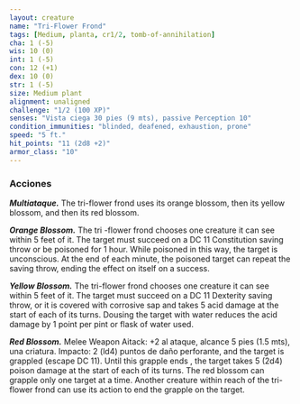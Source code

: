 ```yaml
---
layout: creature
name: "Tri-Flower Frond"
tags: [Medium, planta, cr1/2, tomb-of-annihilation]
cha: 1 (-5)
wis: 10 (0)
int: 1 (-5)
con: 12 (+1)
dex: 10 (0)
str: 1 (-5)
size: Medium plant
alignment: unaligned
challenge: "1/2 (100 XP)"
senses: "Vista ciega 30 pies (9 mts), passive Perception 10"
condition_immunities: "blinded, deafened, exhaustion, prone"
speed: "5 ft."
hit_points: "11 (2d8 +2)"
armor_class: "10"
---
```


### Acciones

***Multiataque.*** The tri-flower frond uses its orange blossom, then its yellow blossom, and then its red blossom.

***Orange Blossom.*** The tri -flower frond chooses one creature it can see within 5 feet of it. The target must succeed on a DC 11 Constitution saving throw or be poisoned for 1 hour. While poisoned in this way, the target is unconscious. At the end of each minute, the poisoned target can repeat the saving throw, ending the effect on itself on a success.

***Yellow Blossom.*** The tri-flower frond chooses one creature it can see within 5 feet of it. The target must succeed on a DC 11 Dexterity saving throw, or it is covered with corrosive sap and takes 5 acid damage at the start of each of its turns. Dousing the target with water reduces the acid damage by 1 point per pint or flask of water used.

***Red Blossom.*** Melee Weapon Aitack: +2 al ataque, alcance 5 pies (1.5 mts), una criatura. Impacto: 2 (ld4) puntos de daño perforante, and the target is grappled (escape DC 11). Until this grapple ends , the target takes 5 (2d4) poison damage at the start of each of its turns. The red blossom can grapple only one target at a time. Another creature within reach of the tri-flower frond can use its action to end the grapple on the target.